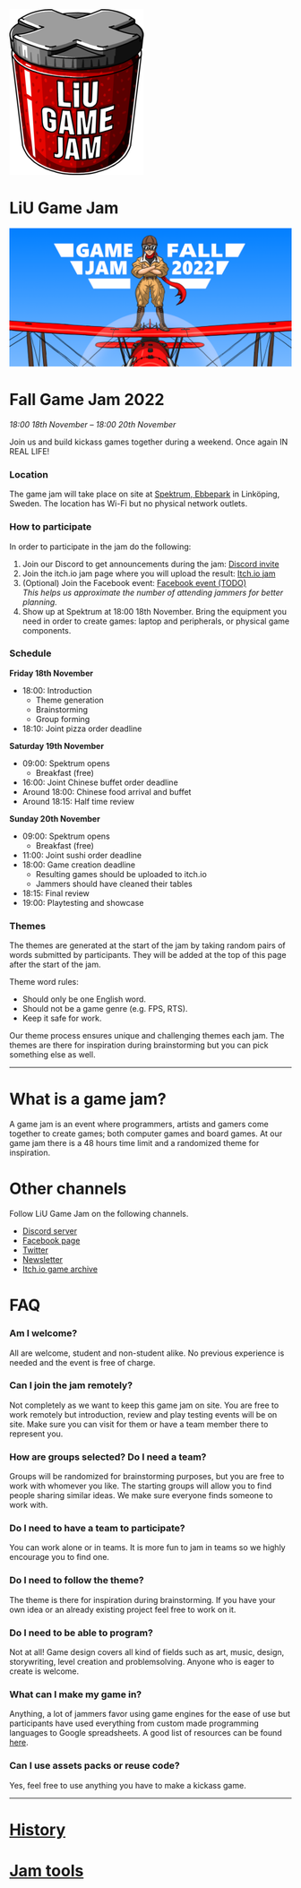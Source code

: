 <div id="gamejam-header">
  <img src="/static/img/gamejam/logo.png" alt="LiU Game Jam">
  <h1>LiU Game Jam</h1>
</div>

<img src="/static/img/gamejam/banner-fgj22.png" alt="Fall Game Jam 2022" id="gamejam-banner">

# Fall Game Jam 2022

*18:00 18th November  – 18:00 20th November*

Join us and build kickass games together during a weekend. Once again IN REAL LIFE!

<!--
### Information during the jam

**The themes are:**

- Theme 1
- Theme 2
- Theme 3
-->

### Location

The game jam will take place on site at [Spektrum, Ebbepark](https://sanktkors.se/lediga-lokaler/linkoping/ebbepark/spektrum/) in Linköping, Sweden. The location has Wi-Fi but no physical network outlets.

### How to participate

In order to participate in the jam do the following:

1. Join our Discord to get announcements during the jam: [Discord invite](https://discord.gg/eHgXYMS)
2. Join the itch.io jam page where you will upload the result: [Itch.io jam](https://itch.io/jam/liu-fall-game-jam-2022)
3. (Optional) Join the Facebook event: [Facebook event (TODO)]()
<br/>*This helps us approximate the number of attending jammers for better planning.*
4. Show up at Spektrum at 18:00 18th November.
Bring the equipment you need in order to create games: laptop and peripherals, or physical game components.

### Schedule

**Friday 18th November**

- 18:00: Introduction
    - Theme generation
    - Brainstorming
    - Group forming
- 18:10: Joint pizza order deadline

**Saturday 19th November**

- 09:00: Spektrum opens
    - Breakfast (free)
- 16:00: Joint Chinese buffet order deadline
- Around 18:00: Chinese food arrival and buffet
- Around 18:15: Half time review

**Sunday 20th November**

- 09:00: Spektrum opens
    - Breakfast (free)
- 11:00: Joint sushi order deadline
- 18:00: Game creation deadline
    - Resulting games should be uploaded to itch.io
    - Jammers should have cleaned their tables
- 18:15: Final review
- 19:00: Playtesting and showcase

### Themes

The themes are generated at the start of the jam by taking random pairs of words
submitted by participants. They will be added at the top of this page after the start of the jam.

Theme word rules:

- Should only be one English word.
- Should not be a game genre (e.g. FPS, RTS).
- Keep it safe for work.

Our theme process ensures unique and challenging themes each jam. The themes are there for inspiration during brainstorming but you can pick something else as well.

---

# What is a game jam?

A game jam is an event where programmers, artists and gamers come together to
create games; both computer games and board games. At our game jam there is a
48 hours time limit and a randomized theme for inspiration.

# Other channels
Follow LiU Game Jam on the following channels.

- [Discord server](https://discord.gg/eHgXYMS)
- [Facebook page](https://www.facebook.com/liugamejam/)
- [Twitter](https://twitter.com/LiuGameJam)
- [Newsletter](http://us12.campaign-archive2.com/home/?u=092a6fffba8f6063437a51495&id=c3863c4bf5)
- [Itch.io game archive](https://itch.io/c/64050/liu-game-jam)

# FAQ

### Am I welcome?

All are welcome, student and non-student alike. No previous experience is
needed and the event is free of charge.

### Can I join the jam remotely?

Not completely as we want to keep this game jam on site. You are free to work remotely but introduction, review and play testing events will be on site. Make sure you can visit for them or have a team member there to represent you.

### How are groups selected? Do I need a team?

Groups will be randomized for brainstorming purposes, but you are free to work
with whomever you like. The starting groups will allow you to find people
sharing similar ideas. We make sure everyone finds someone to work with.

### Do I need to have a team to participate?

You can work alone or in teams. It is more fun to jam in teams so we highly encourage you to find one.

### Do I need to follow the theme?

The theme is there for inspiration during brainstorming. If you have your own idea or an already existing project feel free to work on it.

### Do I need to be able to program?

Not at all! Game design covers all kind of fields such as art, music, design,
storywriting, level creation and problemsolving. Anyone who is eager to create
is welcome.

### What can I make my game in?

Anything, a lot of jammers favor using game engines for the ease of use but participants have used everything from custom made programming languages to Google spreadsheets. A good list of resources can be found [here](/gamejam/tools/en).

### Can I use assets packs or reuse code?

Yes, feel free to use anything you have to make a kickass game.

---

# [History](/gamejam/history/en)

# [Jam tools](/gamejam/tools/en)
